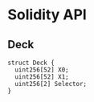 # Solidity API

## Deck

```solidity
struct Deck {
  uint256[52] X0;
  uint256[52] X1;
  uint256[2] Selector;
}
```

